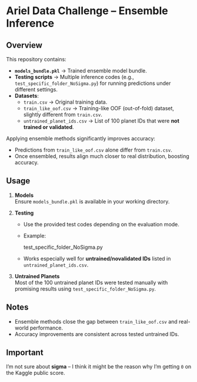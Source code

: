 # Ariel Data Challenge – Ensemble Inference

## Overview
This repository contains:
- **`models_bundle.pkl`** → Trained ensemble model bundle.  
- **Testing scripts** → Multiple inference codes (e.g., `test_specific_folder_NoSigma.py`) for running predictions under different settings.  
- **Datasets**:  
  - `train.csv` → Original training data.  
  - `train_like_oof.csv` → Training-like OOF (out-of-fold) dataset, slightly different from `train.csv`.  
  - `untrained_planet_ids.csv` → List of 100 planet IDs that were **not trained or validated**.  

Applying ensemble methods significantly improves accuracy:  
- Predictions from `train_like_oof.csv` alone differ from `train.csv`.  
- Once ensembled, results align much closer to real distribution, boosting accuracy.

## Usage
1. **Models**  
   Ensure `models_bundle.pkl` is available in your working directory.  

2. **Testing**  
   - Use the provided test codes depending on the evaluation mode.  
   - Example:  
     
     test_specific_folder_NoSigma.py 
    
   - Works especially well for **untrained/novalidated IDs** listed in `untrained_planet_ids.csv`.

3. **Untrained Planets**  
   Most of the 100 untrained planet IDs were tested manually with promising results using `test_specific_folder_NoSigma.py`.  

## Notes
- Ensemble methods close the gap between `train_like_oof.csv` and real-world performance.  
- Accuracy improvements are consistent across tested untrained IDs.  

## Important
I’m not sure about **sigma** – I think it might be the reason why I’m getting `0` on the Kaggle public score.
